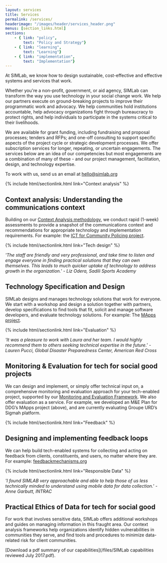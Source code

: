 ```yaml
---
layout: services
title: Services
permalink: /services/
headerimage: "/images/header/services_header.png"
menus: [section_links.html]
sections:
    - { link: "policy",
        text: "Policy and Strategy"}
    - { link: "learning",
        text: "Learning"}
    - { link: "implementation",
        text: "Implementation"}
---
```


<span class="larger-bolder"> At SIMLab, we know how to design sustainable, cost-effective and effective systems and services that work.</span>

Whether you're a non-profit, government, or aid agency, SIMLab can transform the way you use technology in your social change work. We help our partners execute on ground-breaking projects to improve their programmatic work and advocacy. We help communities hold institutions accountable, help advocacy organizations fight through bureaucracy to protect rights, and help individuals to participate in the systems critical to their livelihoods.

We are available for grant funding, including fundraising and proposal processes; tenders and RFPs; and one-off consulting to support specific aspects of the project cycle or strategic development processes. We offer subscription services for longer, repeating, or uncertain engagements. The services below are an idea of our competencies but most engagements are a combination of many of these - and our project management, facilitation, design, and technology expertise.

To work with us, send us an email at [hello@simlab.org](mailto:hello@simlab.org)

{% include html/sectionlink.html link="Context analysis" %}

## Context analysis: Understanding the communications context
Building on our [Context Analysis methodology](http://simlab.org/resources/contextanalysis), we conduct rapid (1-week) assessments to provide a snapshot of the communications context and recommendations for appropriate technology and implementation requirements. For example: the [ICT for Community Policing project](http://simlab.org/blog/2017/01/31/icts-and-human-security/).

{% include html/sectionlink.html link="Tech design" %}

*'The staff are friendly and very professional, and take time to listen and engage everyone in finding practical solutions that they can own themselves. This leads to much quicker uptake of technology to address growth in the organization.' - Liz Odera, Sadili Sports Academy*

## Technology Specification and Design
SIMLab designs and manages technology solutions that work for everyone. We start with a workshop and design a solution together with partners, develop specifications to find tools that fit, solicit and manage software developers, and evaluate technology solutions. For example: The [MApps project](http://www.elrha.org/hif-blog/linking-affected-communities-to-mine-action-in-ukraine-phase-1-of-developing-platforms/).


{% include html/sectionlink.html link="Evaluation" %}

*'It was a pleasure to work with Laura and her team. I would highly recommend them to others seeking technical expertise in the future.' - Lauren Pucci, Global Disaster Preparedness Center, American Red Cross*

## Monitoring & Evaluation for tech for social good projects
We can design and implement, or simply offer technical input on, a comprehensive monitoring and evaluation approach for your tech-enabled project, supported by our [Monitoring and Evaluation Framework](http://www.simlab.org/resources/mandeoftech). We also offer evaluation as a service. For example, we developed an M&E Plan for DDG’s MApps project (above), and are currently evaluating Groupe URD’s Sigmah platform.

{% include html/sectionlink.html link="Feedback" %}

## Designing and implementing feedback loops
We can help build tech-enabled systems for collecting and acting on feedback from clients, constituents, and users, no matter where they are. For example: [feedbackmechanisms.org](http://feedbackmechanisms.org)

{% include html/sectionlink.html link="Responsible Data" %}

*'I found SIMLAB very approachable and able to help those of us less technically minded to understand using mobile data for data collection.' - Anne Garbutt, INTRAC*

## Practical Ethics of Data for tech for social good
For work that involves sensitive data, SIMLab offers additional workshops and guides on managing information in this fraught area. Our context analysis frameworks help organizations identify hidden vulnerabilities in communities they serve, and find tools and procedures to minimize data-related risk for client communities.

[Download a pdf summary of our capabilities](/files/SIMLab capabilities reviewed July 2017.pdf).
